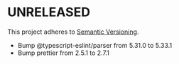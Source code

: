 # UNRELEASED

This project adheres to [Semantic Versioning](http://semver.org/).

- Bump @typescript-eslint/parser from 5.31.0 to 5.33.1
- Bump prettier from 2.5.1 to 2.7.1
